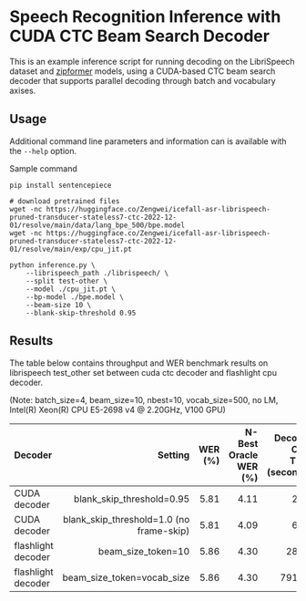 # Speech Recognition Inference with CUDA CTC Beam Search Decoder

This is an example inference script for running decoding on the LibriSpeech dataset and [zipformer](https://github.com/k2-fsa/icefall/tree/master/egs/librispeech/ASR/pruned_transducer_stateless7_ctc) models, using a CUDA-based CTC beam search decoder that supports parallel decoding through batch and vocabulary axises.

## Usage
Additional command line parameters and information can is available with the `--help` option.

Sample command

```
pip install sentencepiece

# download pretrained files
wget -nc https://huggingface.co/Zengwei/icefall-asr-librispeech-pruned-transducer-stateless7-ctc-2022-12-01/resolve/main/data/lang_bpe_500/bpe.model
wget -nc https://huggingface.co/Zengwei/icefall-asr-librispeech-pruned-transducer-stateless7-ctc-2022-12-01/resolve/main/exp/cpu_jit.pt

python inference.py \
    --librispeech_path ./librispeech/ \
    --split test-other \
    --model ./cpu_jit.pt \
    --bp-model ./bpe.model \
    --beam-size 10 \
    --blank-skip-threshold 0.95
```

## Results
The table below contains throughput and WER benchmark results on librispeech test_other set between cuda ctc decoder and flashlight cpu decoder.

(Note: batch_size=4, beam_size=10, nbest=10, vocab_size=500, no LM, Intel(R) Xeon(R) CPU E5-2698 v4 @ 2.20GHz, V100 GPU)

| Decoder | Setting | WER (%) | N-Best Oracle WER (%) | Decoder Cost Time (seconds) |
|:-----------|-----------:|-----------:|-----------:|-----------:|
|CUDA decoder|blank_skip_threshold=0.95| 5.81 | 4.11 | 2.57 |
|CUDA decoder|blank_skip_threshold=1.0 (no frame-skip)| 5.81 | 4.09 | 6.24 |
|flashlight decoder|beam_size_token=10| 5.86 | 4.30 | 28.61 |
|flashlight decoder|beam_size_token=vocab_size| 5.86 | 4.30 | 791.80 |

